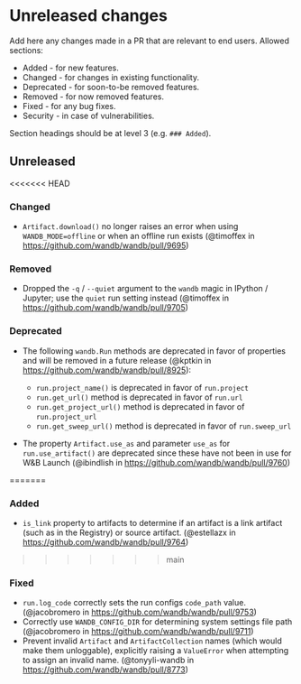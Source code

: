 # Unreleased changes

Add here any changes made in a PR that are relevant to end users. Allowed sections:

- Added - for new features.
- Changed - for changes in existing functionality.
- Deprecated - for soon-to-be removed features.
- Removed - for now removed features.
- Fixed - for any bug fixes.
- Security - in case of vulnerabilities.

Section headings should be at level 3 (e.g. `### Added`).

## Unreleased

<<<<<<< HEAD
### Changed

- `Artifact.download()` no longer raises an error when using `WANDB_MODE=offline` or when an offline run exists (@timoffex in https://github.com/wandb/wandb/pull/9695)

### Removed

- Dropped the `-q` / `--quiet` argument to the `wandb` magic in IPython / Jupyter; use the `quiet` run setting instead (@timoffex in https://github.com/wandb/wandb/pull/9705)

### Deprecated

- The following `wandb.Run` methods are deprecated in favor of properties and will be removed in a future release (@kptkin in https://github.com/wandb/wandb/pull/8925):
    - `run.project_name()` is deprecated in favor of `run.project`
    - `run.get_url()` method is deprecated in favor of `run.url`
    - `run.get_project_url()` method is deprecated in favor of `run.project_url`
    - `run.get_sweep_url()` method is deprecated in favor of `run.sweep_url`

- The property `Artifact.use_as` and parameter `use_as` for `run.use_artifact()` are deprecated since these have not been in use for W&B Launch (@ibindlish in https://github.com/wandb/wandb/pull/9760)

=======
### Added

- `is_link` property to artifacts to determine if an artifact is a link artifact (such as in the Registry) or source artifact. (@estellazx in https://github.com/wandb/wandb/pull/9764)
>>>>>>> main

### Fixed

- `run.log_code` correctly sets the run configs `code_path` value. (@jacobromero in https://github.com/wandb/wandb/pull/9753)
- Correctly use `WANDB_CONFIG_DIR` for determining system settings file path (@jacobromero in https://github.com/wandb/wandb/pull/9711)
- Prevent invalid `Artifact` and `ArtifactCollection` names (which would make them unloggable), explicitly raising a `ValueError` when attempting to assign an invalid name. (@tonyyli-wandb in https://github.com/wandb/wandb/pull/8773)
